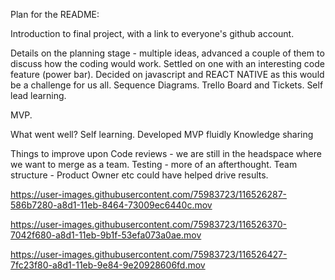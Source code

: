 Plan for the README:

Introduction to final project, with a link to everyone's github account.

Details on the planning stage - multiple ideas, advanced a couple of them to discuss how the coding would work.  Settled on one with an interesting code feature (power bar).
Decided on javascript and REACT NATIVE as this would be a challenge for us all.
Sequence Diagrams.
Trello Board and Tickets.
Self lead learning.

MVP.

What went well?
  Self learning.
  Developed MVP fluidly
  Knowledge sharing
  
Things to improve upon
  Code reviews - we are still in the headspace where we want to merge as a team.
  Testing - more of an afterthought.
  Team structure - Product Owner etc could have helped drive results.




https://user-images.githubusercontent.com/75983723/116526287-586b7280-a8d1-11eb-8464-73009ec6440c.mov

https://user-images.githubusercontent.com/75983723/116526370-7042f680-a8d1-11eb-9b1f-53efa073a0ae.mov

https://user-images.githubusercontent.com/75983723/116526427-7fc23f80-a8d1-11eb-9e84-9e20928606fd.mov


